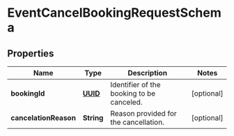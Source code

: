 # EventCancelBookingRequestSchema

## Properties
Name | Type | Description | Notes
------------ | ------------- | ------------- | -------------
**bookingId** | [**UUID**](UUID.md) | Identifier of the booking to be canceled. |  [optional]
**cancelationReason** | **String** | Reason provided for the cancellation. |  [optional]
